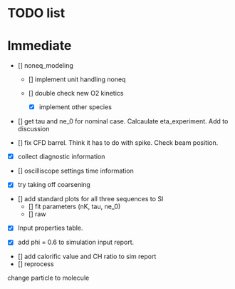# TODO list 

# Immediate

- [] noneq_modeling
    - [] implement unit handling noneq

    - [] double check new O2 kinetics
        - [x] implement other species


- [] get tau and ne_0 for nominal case. Calcaulate eta_experiment. Add to discussion

- [] fix CFD barrel. Think it has to do with spike. Check beam position. 

- [x] collect diagnostic information
 - [] oscilliscope settings time information
  - [x] try taking off coarsening

- [] add standard plots for all three sequences to SI
    - [] fit parameters (nK, tau, ne_0)
    - [] raw 

- [x] Input properties table. 

- [x] add phi = 0.6 to simulation input report. 

- [] add calorific value and CH ratio to sim report
 - [] reprocess 


 change particle to molecule